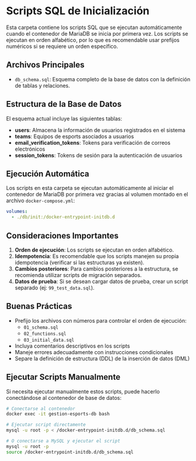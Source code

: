 # Scripts SQL de Inicialización

Esta carpeta contiene los scripts SQL que se ejecutan automáticamente cuando el contenedor de MariaDB se inicia por primera vez. Los scripts se ejecutan en orden alfabético, por lo que es recomendable usar prefijos numéricos si se requiere un orden específico.

## Archivos Principales

- `db_schema.sql`: Esquema completo de la base de datos con la definición de tablas y relaciones.

## Estructura de la Base de Datos

El esquema actual incluye las siguientes tablas:

- **users**: Almacena la información de usuarios registrados en el sistema
- **teams**: Equipos de esports asociados a usuarios
- **email_verification_tokens**: Tokens para verificación de correos electrónicos
- **session_tokens**: Tokens de sesión para la autenticación de usuarios

## Ejecución Automática

Los scripts en esta carpeta se ejecutan automáticamente al iniciar el contenedor de MariaDB por primera vez gracias al volumen montado en el archivo `docker-compose.yml`:

```yaml
volumes:
  - ./db/init:/docker-entrypoint-initdb.d
```

## Consideraciones Importantes

1. **Orden de ejecución**: Los scripts se ejecutan en orden alfabético.
2. **Idempotencia**: Es recomendable que los scripts manejen su propia idempotencia (verificar si las estructuras ya existen).
3. **Cambios posteriores**: Para cambios posteriores a la estructura, se recomienda utilizar scripts de migración separados.
4. **Datos de prueba**: Si se desean cargar datos de prueba, crear un script separado (ej: `99_test_data.sql`).

## Buenas Prácticas

- Prefijo los archivos con números para controlar el orden de ejecución:
  - `01_schema.sql`
  - `02_functions.sql`
  - `03_initial_data.sql`
- Incluya comentarios descriptivos en los scripts
- Maneje errores adecuadamente con instrucciones condicionales
- Separe la definición de estructura (DDL) de la inserción de datos (DML)

## Ejecutar Scripts Manualmente

Si necesita ejecutar manualmente estos scripts, puede hacerlo conectándose al contenedor de base de datos:

```bash
# Conectarse al contenedor
docker exec -it gestion-esports-db bash

# Ejecutar script directamente
mysql -u root -p < /docker-entrypoint-initdb.d/db_schema.sql

# O conectarse a MySQL y ejecutar el script
mysql -u root -p
source /docker-entrypoint-initdb.d/db_schema.sql
``` 